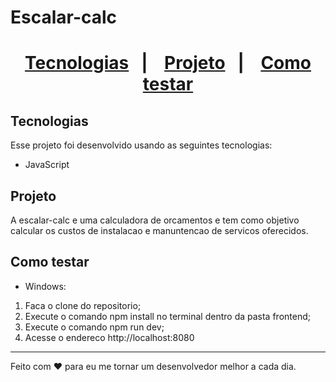 <h1>
Escalar-calc
<h1/>
  
 <p align="center">
  <a href="#Tecnologias">Tecnologias</a>&nbsp;&nbsp;&nbsp;|&nbsp;&nbsp;&nbsp;
  <a href="#Projeto">Projeto</a>&nbsp;&nbsp;&nbsp;|&nbsp;&nbsp;&nbsp;
  <a href="#Como testar">Como testar</a>
  
  
 <p>
    
## Tecnologias

Esse projeto foi desenvolvido usando as seguintes tecnologias:
- JavaScript

## Projeto
A escalar-calc e uma calculadora de orcamentos e tem como objetivo calcular os custos de instalacao e manuntencao de servicos oferecidos.

## Como testar
- Windows:
1. Faca o clone do repositorio;
2. Execute o comando npm install no terminal dentro da pasta frontend;
3. Execute o comando npm run dev;
4. Acesse o endereco http://localhost:8080

---

Feito com ♥ para eu me tornar um desenvolvedor melhor a cada dia.

